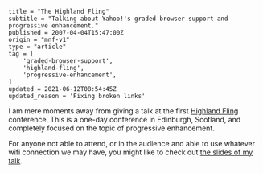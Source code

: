 ```
title = "The Highland Fling"
subtitle = "Talking about Yahoo!'s graded browser support and progressive enhancement."
published = 2007-04-04T15:47:00Z
origin = "mnf-v1"
type = "article"
tag = [
    'graded-browser-support',
    'highland-fling',
    'progressive-enhancement',
]
updated = 2021-06-12T08:54:45Z
updated_reason = 'Fixing broken links'
```

I am mere moments away from giving a talk at the first [Highland Fling][hf]
conference. This is a one-day conference in Edinburgh, Scotland, and
completely focused on the topic of progressive enhancement.

For anyone not able to attend, or in the audience and able to use whatever
wifi connection we may have, you might like to check out
[the slides of my talk][pdf].


[hf]: https://web.archive.org/web/2007043100000/http://thehighlandfling.com/2007/
[pdf]: graded-browser-support-and-progressive-enhancement.pdf
